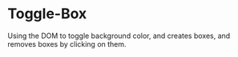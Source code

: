 # Toggle-Box
Using the DOM to toggle background color, and creates boxes, and removes boxes by clicking on them.
